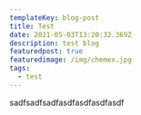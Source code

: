 ```yaml
---
templateKey: blog-post
title: Test
date: 2021-05-03T13:20:32.369Z
description: test blog
featuredpost: true
featuredimage: /img/chemex.jpg
tags:
  - test
---
```

sadfsadfsadfasdfasdfasdfasdf